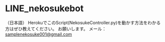# LINE_nekosukebot

（日本語）
HerokuでこのScript(NekosukeController.py)を動かす方法をわかる方はぜひ教えてください。
お願いします。
メール：samplenekosuke001@gmail.com
